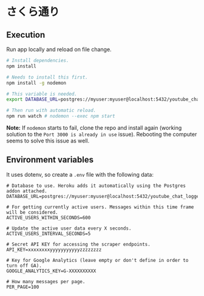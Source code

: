 # さくら通り

## Execution

Run app locally and reload on file change.

```bash
# Install dependencies.
npm install

# Needs to install this first.
npm install -g nodemon

# This variable is needed.
export DATABASE_URL=postgres://myuser:myuser@localhost:5432/youtube_chat_logger

# Then run with automatic reload.
npm run watch # nodemon --exec npm start
```

**Note:** If `nodemon` starts to fail, clone the repo and install again (working solution to the `Port 3000 is already in use` issue). Rebooting the computer seems to solve this issue as well.

## Environment variables

It uses dotenv, so create a `.env` file with the following data:

```
# Database to use. Heroku adds it automatically using the Postgres addon attached.
DATABASE_URL=postgres://myuser:myuser@localhost:5432/youtube_chat_logger

# For getting currently active users. Messages within this time frame will be considered.
ACTIVE_USERS_WITHIN_SECONDS=600

# Update the active user data every X seconds.
ACTIVE_USERS_INTERVAL_SECONDS=5

# Secret API KEY for accessing the scraper endpoints.
API_KEY=xxxxxxxxyyyyyyyyyyyzzzzzzzz

# Key for Google Analytics (leave empty or don't define in order to turn off GA).
GOOGLE_ANALYTICS_KEY=G-XXXXXXXXXX

# How many messages per page.
PER_PAGE=100
```

